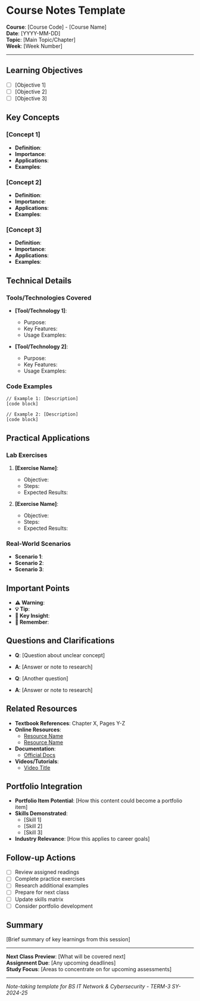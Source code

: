 # Course Notes Template

**Course**: [Course Code] - [Course Name]  
**Date**: [YYYY-MM-DD]  
**Topic**: [Main Topic/Chapter]  
**Week**: [Week Number]

---

## Learning Objectives
- [ ] [Objective 1]
- [ ] [Objective 2]
- [ ] [Objective 3]

## Key Concepts

### [Concept 1]
- **Definition**: 
- **Importance**: 
- **Applications**: 
- **Examples**: 

### [Concept 2]
- **Definition**: 
- **Importance**: 
- **Applications**: 
- **Examples**: 

### [Concept 3]
- **Definition**: 
- **Importance**: 
- **Applications**: 
- **Examples**: 

## Technical Details

### Tools/Technologies Covered
- **[Tool/Technology 1]**: 
  - Purpose: 
  - Key Features: 
  - Usage Examples: 

- **[Tool/Technology 2]**: 
  - Purpose: 
  - Key Features: 
  - Usage Examples: 

### Code Examples

```[language]
// Example 1: [Description]
[code block]
```

```[language]
// Example 2: [Description]
[code block]
```

## Practical Applications

### Lab Exercises
1. **[Exercise Name]**: 
   - Objective: 
   - Steps: 
   - Expected Results: 

2. **[Exercise Name]**: 
   - Objective: 
   - Steps: 
   - Expected Results: 

### Real-World Scenarios
- **Scenario 1**: 
- **Scenario 2**: 
- **Scenario 3**: 

## Important Points
- **⚠️ Warning**: 
- **💡 Tip**: 
- **🔑 Key Insight**: 
- **📝 Remember**: 

## Questions and Clarifications
- **Q**: [Question about unclear concept]
- **A**: [Answer or note to research]

- **Q**: [Another question]
- **A**: [Answer or note to research]

## Related Resources
- **Textbook References**: Chapter X, Pages Y-Z
- **Online Resources**: 
  - [Resource Name](URL)
  - [Resource Name](URL)
- **Documentation**: 
  - [Official Docs](URL)
- **Videos/Tutorials**: 
  - [Video Title](URL)

## Portfolio Integration
- **Portfolio Item Potential**: [How this content could become a portfolio item]
- **Skills Demonstrated**: 
  - [Skill 1]
  - [Skill 2]
  - [Skill 3]
- **Industry Relevance**: [How this applies to career goals]

## Follow-up Actions
- [ ] Review assigned readings
- [ ] Complete practice exercises
- [ ] Research additional examples
- [ ] Prepare for next class
- [ ] Update skills matrix
- [ ] Consider portfolio development

## Summary
[Brief summary of key learnings from this session]

---

**Next Class Preview**: [What will be covered next]  
**Assignment Due**: [Any upcoming deadlines]  
**Study Focus**: [Areas to concentrate on for upcoming assessments]

---
*Note-taking template for BS IT Network & Cybersecurity - TERM-3 SY-2024-25*
